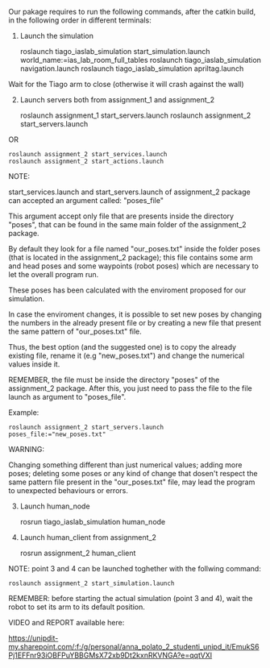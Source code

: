 Our pakage requires to run the following commands, after the catkin build, in the following order in different terminals:


1) Launch the simulation

    roslaunch tiago_iaslab_simulation start_simulation.launch world_name:=ias_lab_room_full_tables
    roslaunch tiago_iaslab_simulation navigation.launch
    roslaunch tiago_iaslab_simulation apriltag.launch

Wait for the Tiago arm to close (otherwise it will crash against the wall)


2) Launch servers both from assignment_1 and assignment_2

    roslaunch assignment_1 start_servers.launch
    roslaunch assignment_2 start_servers.launch
    
OR
    
    roslaunch assignment_2 start_services.launch
    roslaunch assignment_2 start_actions.launch
    
NOTE:

start_services.launch and start_servers.launch of assignment_2 package can accepted an argument called: "poses_file"

This argument accept only file that are presents inside the directory "poses", that can be found in the same main folder of the assignment_2 package.    

By default they look for a file named "our_poses.txt" inside the folder poses (that is located in the assignment_2 package);
this file contains some arm and head poses and some waypoints (robot poses) which are necessary to let the overall program run.

These poses has been calculated with the enviroment proposed for our simulation.

In case the enviroment changes, it is possible to set new poses by changing the numbers in the already present file or
by creating a new file that present the same pattern of "our_poses.txt" file.

Thus, the best option (and the suggested one) is to copy the already existing file, rename it (e.g "new_poses.txt") and change the numerical values inside it.

REMEMBER, the file must be inside the directory "poses" of the assignment_2 package.
After this, you just need to pass the file to the file launch as argument to "poses_file".

Example:

    roslaunch assignment_2 start_servers.launch poses_file:="new_poses.txt"

WARNING:

Changing something different than just numerical values; adding more poses; deleting some poses or any kind of change that dosen't respect the same pattern file
present in the "our_poses.txt" file, may lead the program to unexpected behaviours or errors.


3) Launch human_node

    rosrun tiago_iaslab_simulation human_node


4) Launch human_client from assignment_2

    rosrun assignment_2 human_client
    
NOTE: point 3 and 4 can be launched toghether with the follwing command:

    roslaunch assignment_2 start_simulation.launch

REMEMBER: before starting the actual simulation (point 3 and 4), wait the robot to set its arm to its default position.


VIDEO and REPORT available here: 

https://unipdit-my.sharepoint.com/:f:/g/personal/anna_polato_2_studenti_unipd_it/EmukS6Pj1EFFnr93iOBFPuYBBGMsX72xb9Dt2kxnRKVNGA?e=qqtVXI